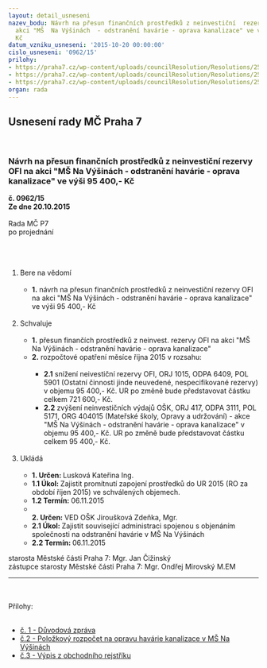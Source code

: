 ```yaml
---
layout: detail_usneseni
nazev_bodu: Návrh na přesun finančních prostředků z neinvestiční  rezervy OFI  na
  akci "MŠ  Na Výšinách  - odstranění havárie - oprava kanalizace" ve výši 95 400,-
  Kč
datum_vzniku_usneseni: '2015-10-20 00:00:00'
cislo_usneseni: '0962/15'
prilohy:
- https://praha7.cz/wp-content/uploads/councilResolution/Resolutions/25887/962_15_pril1.doc
- https://praha7.cz/wp-content/uploads/councilResolution/Resolutions/25887/67-15-%c4%8d.2_-_cenov%c3%a1_nab%c3%addka.pdf
- https://praha7.cz/wp-content/uploads/councilResolution/Resolutions/25887/67-15-%c4%8d.3_-_vypis.pdf
organ: rada
---
```

<div id="ucUsn_pList" class="usn">
	<span><h2>Usnesení rady MČ Praha 7 </h2>
<br></span><div class="standBody">
<span><h3>Návrh na přesun finančních prostředků z neinvestiční  rezervy OFI  na akci "MŠ  Na Výšinách  - odstranění havárie - oprava kanalizace" ve výši 95 400,- Kč</h3></span><div class="center">
		<strong>č. 0962/15</strong><br>
	</div>
<div class="center">
		<strong>Ze dne 20.10.2015</strong><br><br>
	</div>Rada MČ P7<br>po projednání<br><br><br><ol>
<br><li>Bere na vědomí<br><ul>
<br><li>
<strong>1.</strong> návrh na přesun finančních prostředků z neinvestiční rezervy OFI na akci "MŠ Na Výšinách - odstranění havárie - oprava kanalizace" ve výši 95 400,- Kč</li>
</ul>
<br>
</li>
<li>Schvaluje<br><ul>
<br><li>
<strong>1.</strong> přesun finančích prostředků z neinvest. rezervy OFI na akci "MŠ Na Výšinách - odstranění havárie - oprava kanalizace"<br>
</li>
<li>
<strong>2.</strong> rozpočtové opatření měsíce října 2015 v rozsahu:<br><ul>
<br><li>
<strong>2.1</strong> snížení neivestiční rezervy OFI, ORJ 1015, ODPA 6409, POL 5901 (Ostatní činnosti jinde neuvedené, nespecifikované rezervy) v objemu 95 400,- Kč. UR po změně bude představovat částku celkem 721 600,- Kč. <br>
</li>
<li>
<strong>2.2</strong> zvýšení neinvestičních výdajů OŠK, ORJ 417, ODPA 3111, POL 5171, ORG 404015 (Mateřské školy, Opravy a udržování) - akce "MŠ Na Výšinách - odstranění havárie - oprava kanalizace" v objemu 95 400,- Kč. UR po změně bude představovat částku celkem 95 400,- Kč. </li>
</ul>
</li>
</ul>
<br>
</li>
<li>Ukládá<br><ul>
<br><li>
<strong>1. Určen: </strong>Lusková Kateřina Ing.<br>
</li>
<li>
<strong>1.1 Úkol: </strong>Zajistit promítnutí zapojení prostředků do UR 2015 (RO za období říjen 2015) ve schválených objemech.<br>
</li>
<li>
<strong>1.2 Termín: </strong>06.11.2015<br>
</li>
<li>
<strong><br>2. Určen: </strong>VED OŠK Jiroušková Zdeňka, Mgr.<br>
</li>
<li>
<strong>2.1 Úkol: </strong>Zajistit související administraci spojenou s objenáním společnosti na odstranění havárie v MŠ Na Výšinách<br>
</li>
<li>
<strong>2.2 Termín: </strong>06.11.2015</li>
</ul>
</li>
</ol>starosta Městské části Praha 7: Mgr. Jan Čižinský<br>zástupce starosty Městské části Praha 7: Mgr. Ondřej Mirovský M.EM <br><hr>
<br><br>Přílohy: <br><ul>
<br><li>
<a href="/zdroj.aspx?typ=4&amp;Id=67281&amp;sh=914319349" target="_blank" title="Odkaz na soubor - 22,5 kB - nové okno">č. 1 - Důvodová zpráva</a> <br>
</li>
<li>
<a href="/zdroj.aspx?typ=4&amp;id=67182&amp;sh=900513973" target="_blank" title="Odkaz na soubor - 208,9 kB - nové okno">č.2 - Položkový rozpočet na opravu havárie kanalizace v MŠ Na Výšinách</a> <br>
</li>
<li>
<a href="/zdroj.aspx?typ=4&amp;id=67183&amp;sh=900349141" target="_blank" title="Odkaz na soubor - 56 kB - nové okno">č.3 - Výpis z obchodního rejstříku</a> </li>
</ul>
</div>
</div>